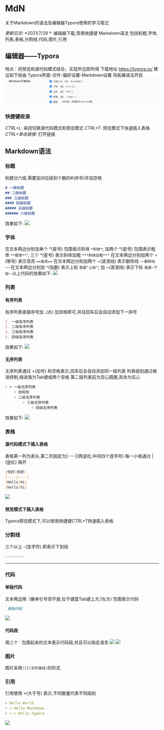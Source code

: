 # MdN
关于Markdown的语法及编辑器Typora使用的学习笔记

*更新日志:*
*2021/7/29 *: 编辑器下载,常用快捷键 Markdown语法 包括标题,字体,列表,表格,分割线,代码,图片,引用


## 编辑器——Typora
特点：将预览和源代码模式结合，实现所见即所得
下载地址 https://typora.io/
建议如下经由 Typora界面-文件-偏好设置-Markdown设置 将拓展语法开启
![](MdN_Images\拓展语法.png)

### 快捷键收录
*CTRL+L*:	来回切换源代码模式和预览模式
*CTRL+T*:	预览模式下快速插入表格
*CTRL+单击链接*:	打开链接


## Markdown语法

### 标题
标题分六级,需要加对应级别个数的#(井号)并加空格
```markdown
# 一级标题
## 二级标题
### 三级标题
#### 四级标题
##### 五级标题
###### 六级标题
```
效果如下:
![](C:\Users\sybst\Desktop\MdN\标题.png)

### 字体
在文本两边分别加单个 *(星号) 包围表示斜体	`*斜体*`; 加两个 *(星号) 包围表示粗体	`**粗体**`'; 三个 *(星号) 表示斜体加粗	`***斜体加粗***`
在文本两边分别加两个 =(等号) 表示高亮	`==高亮==`
在文本两边分别加两个 ~(波浪线) 表示删除线		`~~删除线~~`
在文本两边分别加 ^(指数) 表示上标	`我是^上标^`; 加 ~(波浪线) 表示下标	`我是~下标~`
以上代码的效果如下:
![](C:\Users\sybst\Desktop\MdN\字体.jpg)

### 列表

#### 有序列表
有序列表直接序号加 .(点) 加空格即可,并且回车后会自动添加下一序号
```markdown
1. 一级有序列表
2. 二级有序列表
3. 三级有序列表
4. 四级有序列表
```
效果如下:
![](C:\Users\sybst\Desktop\MdN\有序列表.png)

#### 无序列表
无序列表通过 +(加号) 和空格表示,回车后会自动添加同一级列表
列表级别通过缩进控制,缩进值为Tab键或两个空格
第二级列表前为空心圆圈,其余为实心
```markdown
+ + 一级无序列表
	+ 啦啦啦 
	+ 二级无序列表
		+ 三级无序列表
			+ 四级无序列表
```
效果如下:
![](C:\Users\sybst\Desktop\MdN\无序列表.png)

### 表格

#### 源代码模式下插入表格
表格第一列为表头,第二列固定为|----|(两竖杠,中间四个连字符)
每一小格通过 |(竖杠) 隔开

```markdown
|你好|你好|
|----|----|
|Hello|Hi|
|hello|hi|
```
![](C:\Users\sybst\Desktop\MdN\表格.png)

#### 预览模式下插入表格
Typora预览模式下,可以使用快捷键*CTRL+T*快速插入表格

### 分割线
三个以上 -(连字符) 即表示下划线
```markdown
---------
```
------------

### 代码

#### 单独代码
文本两边用 `(像单引号但不是,位于键盘Tab键上方,1左方) 包围表示代码
```markdown
`单独代码`
```
![](C:\Users\sybst\Desktop\MdN\单独代码.png)

#### 代码段
用三个 ` 包围起来的文本表示代码段,并且可以指定语言
![](C:\Users\sybst\Desktop\MdN\代码段1.png)
![](C:\Users\sybst\Desktop\MdN\代码段2.png)

### 图片
图片采用`![](文件路径)`的形式

### 引用
引用使用 >(大于号) 表示,不同数量代表不同级别
```markdown
> Hello World
> > Hello Markdown
> > > Hello Typora
```
![](C:\Users\sybst\Desktop\MdN\引用.png)
